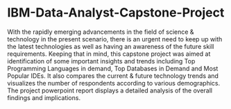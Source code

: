 # IBM-Data-Analyst-Capstone-Project
With the rapidly emerging advancements in the field of science & technology in the present scenario, there is an urgent need to keep up with the latest technologies as well as having an awareness of the future skill requirements. Keeping that in mind, this capstone project was aimed at identification of some important insights and trends including Top Programming Languages in demand, Top Databases in Demand and Most Popular IDEs. It also compares the current & future technology trends and visualizes the number of respondents according to various demographics. The project powerpoint report displays a detailed analysis of the overall findings and implications.
